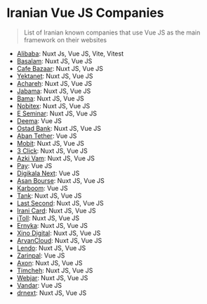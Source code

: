 # Iranian Vue JS Companies

> List of Iranian known companies that use Vue JS as the main framework on their websites

* [Alibaba](https://www.alibaba.ir/): Nuxt Js, Vue JS, Vite, Vitest
* [Basalam](https://basalam.com/): Nuxt JS, Vue JS
* [Cafe Bazaar](https://cafebazaar.ir/): Nuxt JS, Vue JS
* [Yektanet](https://demo.yektanet.com/): Nuxt JS, Vue JS
* [Achareh](https://achareh.co): Nuxt JS, Vue JS
* [Jabama](https://www.jabama.com/): Nuxt JS, Vue JS
* [Bama](https://bama.ir/): Nuxt JS, Vue JS
* [Nobitex](https://nobitex.ir/): Nuxt JS, Vue JS
* [E Seminar](https://eseminar.tv): Nuxt JS, Vue JS
* [Deema](https://deema.agency): Vue JS
* [Ostad Bank](https://www.ostadbank.com/): Nuxt JS, Vue JS
* [Aban Tether](https://abantether.com/): Vue JS
* [Mobit](https://www.mobit.ir/): Nuxt JS, Vue JS
* [3 Click](https://3click.com/): Nuxt JS, Vue JS
* [Azki Vam](https://azkivam.com/): Nuxt JS, Vue JS
* [Pay](https://www.pay.ir/): Vue JS
* [Digikala Next](https://diginext.ir/): Vue JS
* [Asan Bourse](https://asanbourse.ir/): Nuxt JS, Vue JS
* [Karboom](https://karboom.io/): Vue JS
* [Tank](https://tank.ir/): Nuxt JS, Vue JS
* [Last Second](https://lastsecond.ir/): Nuxt JS, Vue JS
* [Irani Card](iranicard.ir): Nuxt JS, Vue JS
* [iToll](https://itoll.ir/): Nuxt JS, Vue JS
* [Ernyka](http://www.ernyka.com/): Nuxt JS, Vue JS
* [Xino Digital](https://xino.digital/): Nuxt JS, Vue JS
* [ArvanCloud](https://www.arvancloud.com/): Nuxt JS, Vue JS
* [Lendo](http://lendo.ir/): Nuxt JS, Vue JS
* [Zarinpal](http://www.zarinpal.com/): Vue JS
* [Axon](http://axon.me/): Nuxt JS, Vue JS
* [Timcheh](https://timcheh.com/): Nuxt JS, Vue JS
* [Webjar](https://webjar.ir/): Nuxt JS, Vue JS
* [Vandar](https://vandar.io/): Vue JS
* [drnext](https://drnext.ir/): Nuxt JS, Vue JS
